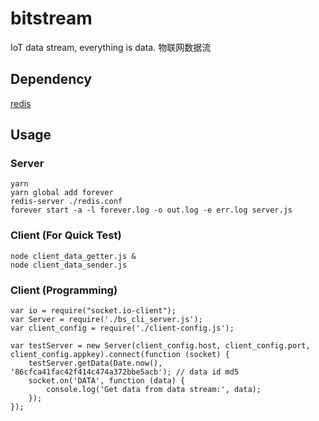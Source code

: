 # bitstream
IoT data stream, everything is data. 物联网数据流

## Dependency
[redis](http://redis.io)

## Usage
### Server
```
yarn
yarn global add forever
redis-server ./redis.conf
forever start -a -l forever.log -o out.log -e err.log server.js
```

### Client (For Quick Test)
```
node client_data_getter.js &
node client_data_sender.js
```

### Client (Programming)
```
var io = require("socket.io-client");
var Server = require('./bs_cli_server.js');
var client_config = require('./client-config.js');

var testServer = new Server(client_config.host, client_config.port, client_config.appkey).connect(function (socket) {
	testServer.getData(Date.now(), '86cfca41fac42f414c474a372bbe5acb'); // data id md5
	socket.on('DATA', function (data) {
		console.log('Get data from data stream:', data);
	});
});
```

